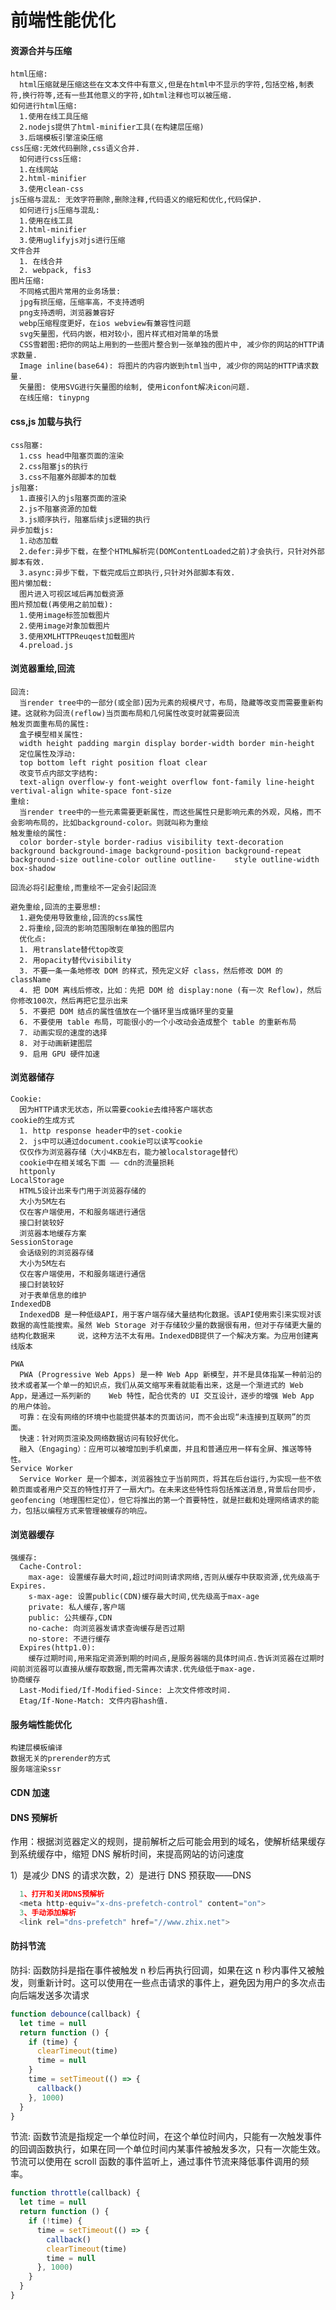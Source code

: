 # 前端性能优化

#### 资源合并与压缩

    html压缩:
      html压缩就是压缩这些在文本文件中有意义,但是在html中不显示的字符,包括空格,制表符,换行符等,还有一些其他意义的字符,如html注释也可以被压缩.
    如何进行html压缩:
      1.使用在线工具压缩
      2.nodejs提供了html-minifier工具(在构建层压缩)
      3.后端模板引擎渲染压缩
    css压缩:无效代码删除,css语义合并.
      如何进行css压缩:
      1.在线网站
      2.html-minifier
      3.使用clean-css
    js压缩与混乱: 无效字符删除,删除注释,代码语义的缩短和优化,代码保护.
      如何进行js压缩与混乱:
      1.使用在线工具
      2.html-minifier
      3.使用uglifyjs对js进行压缩
    文件合并
      1. 在线合并
      2. webpack, fis3
    图片压缩:
      不同格式图片常用的业务场景:
      jpg有损压缩，压缩率高，不支持透明
      png支持透明，浏览器兼容好
      webp压缩程度更好，在ios webview有兼容性问题
      svg矢量图，代码内嵌，相对较小，图片样式相对简单的场景
      CSS雪碧图:把你的网站上用到的一些图片整合到一张单独的图片中, 减少你的网站的HTTP请求数量.
      Image inline(base64): 将图片的内容内嵌到html当中, 减少你的网站的HTTP请求数量.
      矢量图: 使用SVG进行矢量图的绘制, 使用iconfont解决icon问题.
      在线压缩: tinypng

#### css,js 加载与执行

    css阻塞:
      1.css head中阻塞页面的渲染
      2.css阻塞js的执行
      3.css不阻塞外部脚本的加载
    js阻塞:
      1.直接引入的js阻塞页面的渲染
      2.js不阻塞资源的加载
      3.js顺序执行，阻塞后续js逻辑的执行
    异步加载js:
      1.动态加载
      2.defer:异步下载，在整个HTML解析完(DOMContentLoaded之前)才会执行，只针对外部脚本有效.
      3.async:异步下载，下载完成后立即执行,只针对外部脚本有效.
    图片懒加载:
      图片进入可视区域后再加载资源
    图片预加载(再使用之前加载):
      1.使用image标签加载图片
      2.使用image对象加载图片
      3.使用XMLHTTPReuqest加载图片
      4.preload.js

#### 浏览器重绘,回流

    回流:
      当render tree中的一部分(或全部)因为元素的规模尺寸，布局，隐藏等改变而需要重新构建。这就称为回流(reflow)当页面布局和几何属性改变时就需要回流
    触发页面重布局的属性:
      盒子模型相关属性:
      width height padding margin display border-width border min-height
      定位属性及浮动:
      top bottom left right position float clear
      改变节点内部文字结构:
      text-align overflow-y font-weight overflow font-family line-height vertival-align white-space font-size
    重绘:
      当render tree中的一些元素需要更新属性，而这些属性只是影响元素的外观，风格，而不会影响布局的，比如background-color。则就叫称为重绘
    触发重绘的属性:
      color border-style border-radius visibility text-decoration background background-image background-position background-repeat background-size outline-color outline outline-    style outline-width box-shadow

    回流必将引起重绘,而重绘不一定会引起回流

    避免重绘,回流的主要思想:
      1.避免使用导致重绘,回流的css属性
      2.将重绘,回流的影响范围限制在单独的图层内
      优化点:
      1. 用translate替代top改变
      2. 用opacity替代visibility
      3. 不要一条一条地修改 DOM 的样式，预先定义好 class，然后修改 DOM 的 className
      4. 把 DOM 离线后修改，比如：先把 DOM 给 display:none (有一次 Reflow)，然后你修改100次，然后再把它显示出来
      5. 不要把 DOM 结点的属性值放在一个循环里当成循环里的变量
      6. 不要使用 table 布局，可能很小的一个小改动会造成整个 table 的重新布局
      7. 动画实现的速度的选择
      8. 对于动画新建图层
      9. 启用 GPU 硬件加速

#### 浏览器储存

    Cookie:
      因为HTTP请求无状态，所以需要cookie去维持客户端状态
    cookie的生成方式
      1. http response header中的set-cookie
      2. js中可以通过document.cookie可以读写cookie
      仅仅作为浏览器存储（大小4KB左右，能力被localstorage替代）
      cookie中在相关域名下面 —— cdn的流量损耗
      httponly
    LocalStorage
      HTML5设计出来专门用于浏览器存储的
      大小为5M左右
      仅在客户端使用，不和服务端进行通信
      接口封装较好
      浏览器本地缓存方案
    SessionStorage
      会话级别的浏览器存储
      大小为5M左右
      仅在客户端使用，不和服务端进行通信
      接口封装较好
      对于表单信息的维护
    IndexedDB
      IndexedDB 是一种低级API，用于客户端存储大量结构化数据。该API使用索引来实现对该数据的高性能搜索。虽然 Web Storage 对于存储较少量的数据很有用，但对于存储更大量的结构化数据来     说，这种方法不太有用。IndexedDB提供了一个解决方案。为应用创建离线版本

    PWA
      PWA (Progressive Web Apps) 是一种 Web App 新模型，并不是具体指某一种前沿的技术或者某一个单一的知识点，我们从英文缩写来看就能看出来，这是一个渐进式的 Web App，是通过一系列新的    Web 特性，配合优秀的 UI 交互设计，逐步的增强 Web App 的用户体验。
      可靠：在没有网络的环境中也能提供基本的页面访问，而不会出现“未连接到互联网”的页面。
      快速：针对网页渲染及网络数据访问有较好优化。
      融入（Engaging）：应用可以被增加到手机桌面，并且和普通应用一样有全屏、推送等特性。
    Service Worker
      Service Worker 是一个脚本，浏览器独立于当前网页，将其在后台运行,为实现一些不依赖页面或者用户交互的特性打开了一扇大门。在未来这些特性将包括推送消息,背景后台同步，          geofencing（地理围栏定位），但它将推出的第一个首要特性，就是拦截和处理网络请求的能力，包括以编程方式来管理被缓存的响应。

#### 浏览器缓存

    强缓存:
      Cache-Control:
        max-age: 设置缓存最大时间,超过时间则请求网络,否则从缓存中获取资源,优先级高于Expires.
        s-max-age: 设置public(CDN)缓存最大时间,优先级高于max-age
        private: 私人缓存,客户端
        public: 公共缓存,CDN
        no-cache: 向浏览器发请求查询缓存是否过期
        no-store: 不进行缓存
      Expires(http1.0):
        缓存过期时间,用来指定资源到期的时间点,是服务器端的具体时间点.告诉浏览器在过期时间前浏览器可以直接从缓存取数据,而无需再次请求.优先级低于max-age.
    协商缓存
      Last-Modified/If-Modified-Since: 上次文件修改时间.
      Etag/If-None-Match: 文件内容hash值.

#### 服务端性能优化

    构建层模板编译
    数据无关的prerender的方式
    服务端渲染ssr

#### CDN 加速

#### DNS 预解析

作用：根据浏览器定义的规则，提前解析之后可能会用到的域名，使解析结果缓存到系统缓存中，缩短 DNS 解析时间，来提高网站的访问速度

1）是减少 DNS 的请求次数，2）是进行 DNS 预获取——DNS

```javascript
  1、打开和关闭DNS预解析
  <meta http-equiv="x-dns-prefetch-control" content="on">
  3、手动添加解析
  <link rel="dns-prefetch" href="//www.zhix.net">
```

#### 防抖节流

防抖:
函数防抖是指在事件被触发 n 秒后再执行回调，如果在这 n 秒内事件又被触发，则重新计时。这可以使用在一些点击请求的事件上，避免因为用户的多次点击向后端发送多次请求

```javascript
function debounce(callback) {
  let time = null
  return function () {
    if (time) {
      clearTimeout(time)
      time = null
    }
    time = setTimeout(() => {
      callback()
    }, 1000)
  }
}
```

节流:
函数节流是指规定一个单位时间，在这个单位时间内，只能有一次触发事件的回调函数执行，如果在同一个单位时间内某事件被触发多次，只有一次能生效。节流可以使用在 scroll 函数的事件监听上，通过事件节流来降低事件调用的频率。

```javascript
function throttle(callback) {
  let time = null
  return function () {
    if (!time) {
      time = setTimeout(() => {
        callback()
        clearTimeout(time)
        time = null
      }, 1000)
    }
  }
}
```
